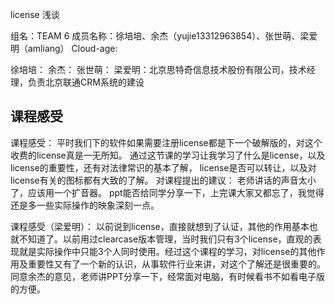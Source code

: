 license 浅谈

组名：TEAM 6 成员名称：徐培培、余杰（yujie13312963854）、张世萌、梁爱明（amliang）
  Cloud-age: 
  
徐培培：
余杰：
张世萌：
梁爱明：北京思特奇信息技术股份有限公司，技术经理，负责北京联通CRM系统的建设

## 课程感受 ##


课程感受：
平时我们下的软件如果需要注册license都是下一个破解版的，对这个收费的license真是一无所知。
通过这节课的学习让我学习了什么是license，以及license的重要性，还有对法律常识的基本了解，
license是否可以转让，以及对license有关的图标都有大致的了解。
对课程提出的建议：
老师讲话的声音太小了，应该用一个扩音器。
ppt能否给同学分享一下，上完课大家又都忘了，我觉得还是多一些实际操作的映象深刻一点。


课程感受（梁爱明）：
以前说到license，直接就想到了认证，其他的作用基本也就不知道了。以前用过clearcase版本管理，当时我们只有3个license，直观的表现就是实际操作中只能3个人同时使用。经过这个课程的学习，对license的其他作用及重要性又有了一个新的认识，从事软件行业来讲，对这个了解还是很重要的。
同意余杰的意见，老师讲PPT分享一下，经常面对电脑，有时候看书不如看电子版的方便。
